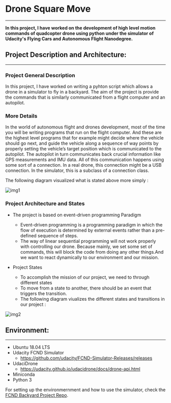 # **Drone Square Move**
---

**In this project, I have worked on the development of high level motion commands of quadcopter drone using python under the simulator of Udacity's Flying Cars and Autonomous Flight Nanodegree.**

## Project Description and Architecture:
---
### Project General Description
In this project, I have worked on writing a pyhton script which allows a drone in a simulator to fly in a backyard.
The aim of the project is provide the commands that is similarly communicated from a flight computer and an autopilot. 

### More Details
In the world of autonomous flight and drones development, most of the time you will be writing programs that run on the flight computer. And these are the highest level programs that for example might decide where the vehicle should go next, and guide the vehicle along a sequence of way points by properly setting the vehicle’s target position which is communicated to the autopilot.
The autopilot in turn communicates back crucial information like GPS measurements and IMU data.
All of this communication happens using some sort of a connection. In a real drone, this connection might be a USB connection. In the simulator, this is a subclass of a connection class.

The following diagram visualized what is stated above more simply :

![img1](https://i.imgur.com/CaK6TpW.png)


### Project Architecture and States
- The project is based on event-driven programming Paradigm
   - Event-driven programming is a programming paradigm in which the flow of execution is determined by external events rather than a pre-defined sequence of steps.
   - The way of linear sequential programming will not work properly with controlling our drone.
Because mainly, we set some set of commands, this will block the code from doing any other things.And we want to react dynamically to our environment and our mission.

- Project States
   -  To accomplish the mission of our project, we need to through different states
   -  To move from a state to another, there should be an event that triggers the transition.
   -  The following diagram viualizes the different states and transitions in our project :

![img2](https://i.imgur.com/Fgmx1xA.png)


## Environment:
---
* Ubuntu 18.04 LTS
* Udacity FCND Simulator
   * https://github.com/udacity/FCND-Simulator-Releases/releases
* UdaciDrone
   * https://udacity.github.io/udacidrone/docs/drone-api.html
* Miniconda
* Python 3

For setting up the environmernment and how to use the simulator, check the [FCND Backyard Project Repo](https://github.com/udacity/FCND-Backyard-Flyer).


